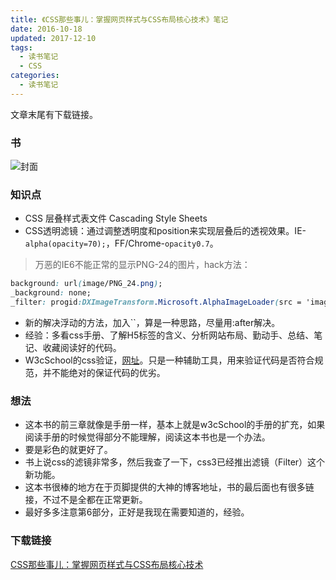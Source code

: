 ```yaml
---
title: 《CSS那些事儿：掌握网页样式与CSS布局核心技术》笔记
date: 2016-10-18
updated: 2017-12-10
tags: 
  - 读书笔记
  - CSS 
categories: 
  - 读书笔记
---
```


文章末尾有下载链接。

<!--more-->

### 书

![封面](http://odmo6x3ig.bkt.clouddn.com/16-10-14/88332454.jpg)

### 知识点

- CSS 层叠样式表文件 Cascading Style Sheets
- CSS透明滤镜：通过调整透明度和position来实现层叠后的透视效果。IE-`alpha(opacity=70);`，FF/Chrome-`opacity0.7`。

> 万恶的IE6不能正常的显示PNG-24的图片，hack方法：

```css
background: url(image/PNG_24.png);
_background: none;
_filter: progid:DXImageTransform.Microsoft.AlphaImageLoader(src = 'image/PNG_24.png' , sizingMethod = 'crop');
```

- 新的解决浮动的方法，加入\`\`，算是一种思路，尽量用:after解决。
- 经验：多看css手册、了解H5标签的含义、分析网站布局、勤动手、总结、笔记、收藏阅读好的代码。
- W3cSchool的css验证，[网址][1]。只是一种辅助工具，用来验证代码是否符合规范，并不能绝对的保证代码的优劣。

### 想法

- 这本书的前三章就像是手册一样，基本上就是w3cSchool的手册的扩充，如果阅读手册的时候觉得部分不能理解，阅读这本书也是一个办法。
- 要是彩色的就更好了。
- 书上说css的滤镜非常多，然后我查了一下，css3已经推出滤镜（Filter）这个新功能。
- 这本书很棒的地方在于页脚提供的大神的博客地址，书的最后面也有很多链接，不过不是全都在正常更新。
- 最好多多注意第6部分，正好是我现在需要知道的，经验。

### 下载链接

[CSS那些事儿：掌握网页样式与CSS布局核心技术][2]

  [1]: https://jigsaw.w3.org/css-validator/#validate_by_uri
  [2]: http://pan.baidu.com/s/1eSA1vnc